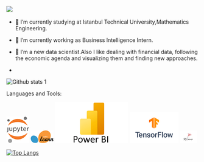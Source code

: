 [![](https://i.stack.imgur.com/gVE0j.png)](https://www.linkedin.com/in/bora-kaya)
&nbsp;

- 🔭 I’m currently studying at Istanbul Technical University,Mathematics Engineering.
- 🌱 I’m currently working as Business Intelligence Intern.
- 👯 I’m a new data scientist.Also I like dealing with financial data, following the economic agenda and visualizing them
and finding new approaches.

- 
![Github stats 1](https://github-readme-stats.vercel.app/api?username=kaboya19&show_icons=true&theme=gradient)

Languages and Tools:

<img src="1.png" width="auto">

<img src="2.png" width="auto">

<img src="3.png" width="auto">

<img src="4.png" width="auto">

<img src="5.png" width="auto">


[![Top Langs](https://github-readme-stats.vercel.app/api/top-langs/?username=kaboya19)](https://github.com/anuraghazra/github-readme-stats)

